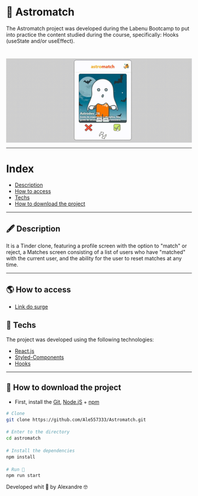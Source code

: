 # 💖 Astromatch

The Astromatch project was developed during the Labenu Bootcamp to put into practice the content studied during the course, specifically: Hooks (useState and/or useEffect).

<h1 align="center">

</h1>

<img align="center" src="./astrogif.gif" alt="gif astromatch"/>

---

# Index

- [Description](#-description)
- [How to access ](#-how-to-access)
- [Techs](#-techs)
- [How to download the project](#-how-to-download-the-project)

---

## 🖋 Description

It is a Tinder clone, featuring a profile screen with the option to "match" or reject, a Matches screen consisting of a list of users who have "matched" with the current user, and the ability for the user to reset matches at any time.

---

## 🌎 How to access 

- [Link do surge](https://astro-print-ale.surge.sh/)

## 🚀 Techs

The project was developed using the following technologies:

- [React.js](https://pt-br.reactjs.org/docs/getting-started.html)
- [Styled-Components](https://styled-components.com/docs)
- [Hooks](https://pt-br.reactjs.org/docs/hooks-intro.html)

---

## 💾 How to download the project

- First, install the [Git](https://git-scm.com/), [Node.jS](https://nodejs.org/pt-br/download/) + [npm](https://www.npmjs.com/get-npm)
```bash
# Clone
git clone https://github.com/Ale557333/Astromatch.git

# Enter to the directory 
cd astromatch

# Install the dependencies 
npm install

# Run 🏁
npm run start
```

Developed whit 💙 by Alexandre 🤓
